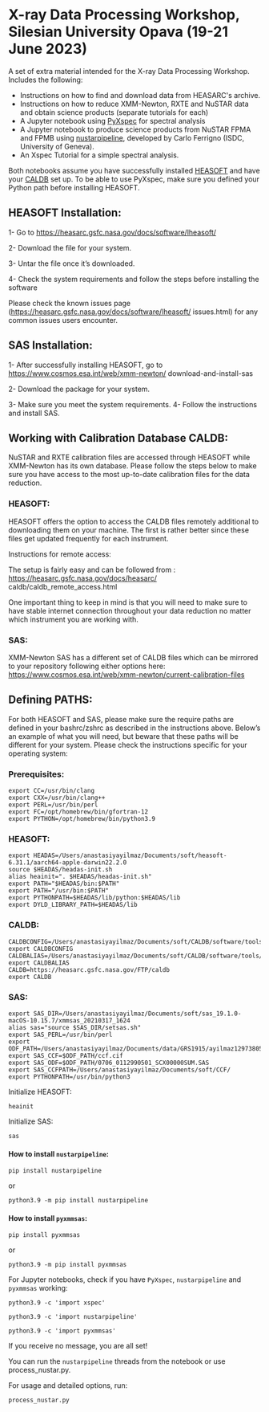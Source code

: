 # X-ray Data Processing Workshop, Silesian University Opava (19-21 June 2023)

A set of extra material intended for the X-ray Data Processing Workshop. Includes the following:

- Instructions on how to find and download data from HEASARC's archive.
- Instructions on how to reduce XMM-Newton, RXTE and NuSTAR data and obtain science products (separate tutorials for each)
- A Jupyter notebook using [PyXspec](https://heasarc.gsfc.nasa.gov/xanadu/xspec/python/html/index.html) for spectral analysis
- A Jupyter notebook to produce science products from NuSTAR FPMA and FPMB using [nustarpipeline](https://gitlab.astro.unige.ch/ferrigno/nustar-pipeline), developed by Carlo Ferrigno (ISDC, University of Geneva).
- An Xspec Tutorial for a simple spectral analysis.

Both notebooks assume you have successfully installed [HEASOFT](https://heasarc.gsfc.nasa.gov/docs/software/lheasoft/) and have your [CALDB](https://heasarc.gsfc.nasa.gov/docs/heasarc/caldb/caldb_intro.html) set up. To be able to use PyXspec, make sure you defined your Python path before installing HEASOFT.

## HEASOFT Installation: 

1- Go to https://heasarc.gsfc.nasa.gov/docs/software/lheasoft/

2- Download the file for your system.

3- Untar the file once it’s downloaded.

4- Check the system requirements and follow the steps before installing the software

Please check the known issues page (https://heasarc.gsfc.nasa.gov/docs/software/lheasoft/ issues.html) for any common issues users encounter.

## SAS Installation:

1- After successfully installing HEASOFT, go to https://www.cosmos.esa.int/web/xmm-newton/ download-and-install-sas

2- Download the package for your system.

3- Make sure you meet the system requirements. 4- Follow the instructions and install SAS.

## Working with Calibration Database CALDB:

NuSTAR and RXTE calibration files are accessed through HEASOFT while XMM-Newton has its own database. Please follow the steps below to make sure you have access to the most up-to-date calibration files for the data reduction.

### HEASOFT:

HEASOFT offers the option to access the CALDB files remotely additional to downloading them on your machine. The first is rather better since these files get updated frequently for each instrument.

Instructions for remote access:

The setup is fairly easy and can be followed from : https://heasarc.gsfc.nasa.gov/docs/heasarc/ caldb/caldb_remote_access.html

One important thing to keep in mind is that you will need to make sure to have stable internet connection throughout your data reduction no matter which instrument you are working with.

### SAS:

XMM-Newton SAS has a different set of CALDB files which can be mirrored to your repository following either options here: https://www.cosmos.esa.int/web/xmm-newton/current-calibration-files

## Defining PATHS:

For both HEASOFT and SAS, please make sure the require paths are defined in your bashrc/zshrc as described in the instructions above. Below’s an example of what you will need, but beware that these paths will be different for your system. Please check the instructions specific for your operating system:

### Prerequisites:

```
export CC=/usr/bin/clang
export CXX=/usr/bin/clang++
export PERL=/usr/bin/perl
export FC=/opt/homebrew/bin/gfortran-12
export PYTHON=/opt/homebrew/bin/python3.9
```
            
### HEASOFT:
```
export HEADAS=/Users/anastasiyayilmaz/Documents/soft/heasoft-6.31.1/aarch64-apple-darwin22.2.0
source $HEADAS/headas-init.sh
alias heainit=". $HEADAS/headas-init.sh"
export PATH="$HEADAS/bin:$PATH"
export PATH="/usr/bin:$PATH"
export PYTHONPATH=$HEADAS/lib/python:$HEADAS/lib
export DYLD_LIBRARY_PATH=$HEADAS/lib
```

### CALDB:

```
CALDBCONFIG=/Users/anastasiyayilmaz/Documents/soft/CALDB/software/tools/caldb.config
export CALDBCONFIG
CALDBALIAS=/Users/anastasiyayilmaz/Documents/soft/CALDB/software/tools/alias_config.fits
export CALDBALIAS
CALDB=https://heasarc.gsfc.nasa.gov/FTP/caldb
export CALDB
```

### SAS:
```
export SAS_DIR=/Users/anastasiyayilmaz/Documents/soft/sas_19.1.0-macOS-10.15.7/xmmsas_20210317_1624
alias sas="source $SAS_DIR/setsas.sh"
export SAS_PERL=/usr/bin/perl
export ODF_PATH=/Users/anastasiyayilmaz/Documents/data/GRS1915/ayilmaz12973805/0112990501
export SAS_CCF=$ODF_PATH/ccf.cif
export SAS_ODF=$ODF_PATH/0706_0112990501_SCX00000SUM.SAS
export SAS_CCFPATH=/Users/anastasiyayilmaz/Documents/soft/CCF/
export PYTHONPATH=/usr/bin/python3
```

Initialize HEASOFT:

```
heainit
```

Initialize SAS:

```
sas
```

#### How to install <code>nustarpipeline</code>:

```
pip install nustarpipeline
```

or
```
python3.9 -m pip install nustarpipeline
```

#### How to install <code>pyxmmsas</code>:

```
pip install pyxmmsas
```

or
```
python3.9 -m pip install pyxmmsas
```

For Jupyter notebooks, check if you have <code>PyXspec</code>, <code>nustarpipeline</code> and <code>pyxmmsas</code> working:


```
python3.9 -c 'import xspec'
```

```
python3.9 -c 'import nustarpipeline'
```

```
python3.9 -c 'import pyxmmsas'
```

If you receive no message, you are all set!


You can run the <code>nustarpipeline</code> threads from the notebook or use process_nustar.py. 

For usage and detailed options, run:

```
process_nustar.py
```




